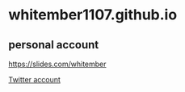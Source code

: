 # whitember1107.github.io

## personal account
<url>https://slides.com/whitember</url>

[Twitter account](https://twitter.com/whitember_)
